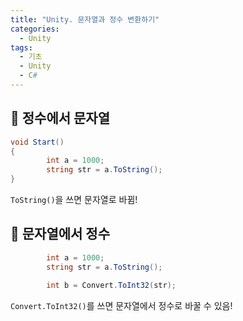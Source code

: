 ```yaml
---
title: "Unity. 문자열과 정수 변환하기"
categories:
  - Unity
tags:
  - 기초
  - Unity
  - C#
---
```


## 🌟 정수에서 문자열

```c#
void Start()
{
        int a = 1000;
        string str = a.ToString();
}
```

`ToString()`을 쓰면 문자열로 바뀜!

## 🌟 문자열에서 정수

```c#
        int a = 1000;
        string str = a.ToString();

        int b = Convert.ToInt32(str);
```

`Convert.ToInt32()`를 쓰면 문자열에서 정수로 바꿀 수 있음!
